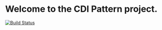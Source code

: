 # Welcome to the CDI Pattern project.

[![Build Status](https://travis-ci.org/RapidPM/cdi-pattern.svg?branch=develop)](https://travis-ci.org/RapidPM/cdi-pattern)
